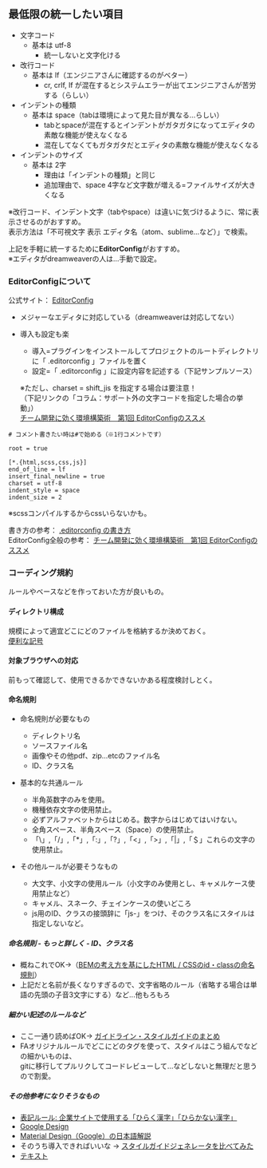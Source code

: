 ## 最低限の統一したい項目
* 文字コード
  * 基本は utf-8
    * 統一しないと文字化ける
* 改行コード
  * 基本は lf（エンジニアさんに確認するのがベター）
    * cr, crlf, lf が混在するとシステムエラーが出てエンジニアさんが苦労する（らしい）
* インデントの種類
  * 基本は space（tabは環境によって見た目が異なる…らしい）
    * tabとspaceが混在するとインデントがガタガタになってエディタの素敵な機能が使えなくなる
    * 混在してなくてもガタガタだとエディタの素敵な機能が使えなくなる
* インデントのサイズ
  * 基本は 2字
    * 理由は「インデントの種類」と同じ
    * 追加理由で、space 4字など文字数が増える=ファイルサイズが大きくなる

※改行コード、インデント文字（tabやspace）は違いに気づけるように、常に表示させるのがおすすめ。<br>
表示方法は「不可視文字 表示 エディタ名（atom、sublime…など）」で検索。

上記を手軽に統一するために**EditorConfig**がおすすめ。<br>
※エディタがdreamweaverの人は…手動で設定。

### EditorConfigについて
公式サイト： [EditorConfig](http://editorconfig.org/)

* メジャーなエディタに対応している（dreamweaverは対応してない）
* 導入も設定も楽
  * 導入=プラグインをインストールしてプロジェクトのルートディレクトリに「 .editorconfig 」ファイルを置く
  * 設定=「 .editorconfig 」に設定内容を記述する（下記サンプルソース）


  ※ただし、charset = shift_jis を指定する場合は要注意！<br>
  （下記リンクの「コラム：サポート外の文字コードを指定した場合の挙動」）<br>
  [チーム開発に効く環境構築術　第1回 EditorConfigのススメ](https://app.codegrid.net/entry/editorconfig)

```
# コメント書きたい時は#で始める（※1行コメントです）

root = true

[*.{html,scss,css,js}]
end_of_line = lf
insert_final_newline = true
charset = utf-8
indent_style = space
indent_size = 2
```

※scssコンパイルするからcssいらないかも。

書き方の参考： [.editorconfig の書き方](http://qiita.com/inabe49/items/d81fed3cf58ad751d915)<br>
EditorConfig全般の参考： [チーム開発に効く環境構築術　第1回 EditorConfigのススメ](https://app.codegrid.net/entry/editorconfig)<br>

### コーディング規約
ルールやベースなどを作っておいた方が良いもの。

#### ディレクトリ構成
規模によって適宜どこにどのファイルを格納するか決めておく。<br>
[便利な記号](http://qiita.com/paty-fakename/items/c82ed27b4070feeceff6)<br>

#### 対象ブラウザへの対応
前もって確認して、使用できるかできないかある程度検討しとく。<br>

#### 命名規則
* 命名規則が必要なもの
    * ディレクトリ名
    * ソースファイル名
    * 画像やその他pdf、zip…etcのファイル名
    * ID、クラス名


* 基本的な共通ルール
    * 半角英数字のみを使用。
    * 機種依存文字の使用禁止。
    * 必ずアルファベットからはじめる。数字からはじめてはいけない。
    * 全角スペース、半角スペース（Space）の使用禁止。
    * 「\」,「/」,「\*」,「:」,「?」,「<」,「>」,「|」,「＄」これらの文字の使用禁止。


* その他ルールが必要そうなもの
    * 大文字、小文字の使用ルール（小文字のみ使用とし、キャメルケース使用禁止など）
    * キャメル、スネーク、チェインケースの使いどころ
    * js用のID、クラスの接頭辞に「js-」をつけ、そのクラス名にスタイルは指定しないなど。


##### 命名規則 - もっと詳しく - ID、クラス名
* 概ねこれでOK→（[BEMの考え方を基にしたHTML / CSSのid・classの命名規則](http://qiita.com/kitaro729/items/3189ded5647475bc2ae7)）
* 上記だと名前が長くなりすぎるので、文字省略のルール（省略する場合は単語の先頭の子音3文字にする）など...他もろもろ

##### 細かい記述のルールなど
* ここ一通り読めばOK→ [ガイドライン・スタイルガイドのまとめ](http://coliss.com/articles/build-websites/operation/work/css-guidelines-for-developers-2015-summer.html)
* FAオリジナルルールでどこにどのタグを使って、スタイルはこう組んでなどの細かいものは、<br>
gitに移行してプルリクしてコードレビューして...などしないと無理だと思うので割愛。

##### その他参考になりそうなもの
* [表記ルール: 企業サイトで使用する「ひらく漢字」「ひらかない漢字」](http://coliss.com/articles/build-websites/operations/notational-convention-for-writing.html)
* [Google Design](https://design.google.com/)
* [Material Design（Google）の日本語解説](http://dev.classmethod.jp/smartphone/android/google-material-design/)
* そのうち導入できればいいな → [スタイルガイドジェネレータを比べてみた](http://qiita.com/shwld/items/d41ba36e9fd2e636c723)
* [テキスト](url)
